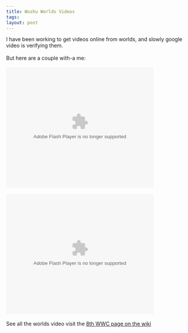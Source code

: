 ```yaml
---
title: Wushu Worlds Videos
tags: 
layout: post
---
```

I have been working to get videos online from worlds, and slowly google video is verifying them.  <br /><br />But here are a couple with-a me:<br /><br /><object style="width:400px; height:326px;" id="VideoPlayback" align="middle" type="application/x-shockwave-flash" data="http://video.google.com/googleplayer.swf?videoUrl=http%3A%2F%2Fvp.video.google.com%2Fvideodownload%3Fversion%3D0%26secureurl%3DigAAAIePmr40RCfAmYDukLRoM-MuUA_L5B2qkdF05Z8E29SgfpJHt5FnGgqSlEC07ovPb3yj_2KtdSYEVisPIwnM8sEE1_YPgfwtV00-iyRVsUeZzSGfkZGyRBux7d-HWO8jBjCCMEtcOWdakVD-_M2zGWtnq7_5XijHB1tuWtfc2wKw45gtUictWeDtHEYfJk1D_A%26sigh%3DQSZZCxioumPMQQFnAdcRARoChtI%26begin%3D0%26len%3D68901&thumbnailUrl=http%3A%2F%2Fvideo.google.com%2FThumbnailServer%3Fcontentid%3Da6a99520c435f1de%26second%3D5%26itag%3Dw320%26urlcreated%3D1137596183%26sigh%3D9lSi94j_94WHjHiiqpHwrPGlxds&playerId=-471808973016006054&playerMode=embedded"> <param name="allowScriptAccess" value="sameDomain" /> <param name="movie" value="http://video.google.com/googleplayer.swf?videoUrl=http%3A%2F%2Fvp.video.google.com%2Fvideodownload%3Fversion%3D0%26secureurl%3DigAAAIePmr40RCfAmYDukLRoM-MuUA_L5B2qkdF05Z8E29SgfpJHt5FnGgqSlEC07ovPb3yj_2KtdSYEVisPIwnM8sEE1_YPgfwtV00-iyRVsUeZzSGfkZGyRBux7d-HWO8jBjCCMEtcOWdakVD-_M2zGWtnq7_5XijHB1tuWtfc2wKw45gtUictWeDtHEYfJk1D_A%26sigh%3DQSZZCxioumPMQQFnAdcRARoChtI%26begin%3D0%26len%3D68901&thumbnailUrl=http%3A%2F%2Fvideo.google.com%2FThumbnailServer%3Fcontentid%3Da6a99520c435f1de%26second%3D5%26itag%3Dw320%26urlcreated%3D1137596183%26sigh%3D9lSi94j_94WHjHiiqpHwrPGlxds&playerId=-471808973016006054&playerMode=embedded"/> <param name="quality" value="best" /> <param name="bgcolor" value="#ffffff" /> <param name="scale" value="noScale" /> <param name="wmode" value="window" /> <param name="salign" value="TL" /> </object><br /><br /><object style="width:400px; height:326px;" id="VideoPlayback" align="middle" type="application/x-shockwave-flash" data="http://video.google.com/googleplayer.swf?videoUrl=http%3A%2F%2Fvp.video.google.com%2Fvideodownload%3Fversion%3D0%26secureurl%3DigAAAPhoIU8HwiF3Nn9c6uCCckpwJ35geppDBeAX6C8UjYsVyL6zJc0cfb3e-9EpAIvBDPrR_rnIJPLFtOBvbyW_sWubZnU1rMIgnO74WPqrOxvSHhhBrO6KkuAGZpSr4g3SSXM2lKOBXUKMgLeG4VlgxEwGsTzOLojLE5BmDulNyq4Xj9BHWH6Me_t4MTAU22yujg%26sigh%3DGahVQnetCEuUWVDH2Q_sKZ3xgWo%26begin%3D0%26len%3D95728&thumbnailUrl=http%3A%2F%2Fvideo.google.com%2FThumbnailServer%3Fcontentid%3D96a6313794933cfc%26second%3D5%26itag%3Dw320%26urlcreated%3D1137597393%26sigh%3D5aDGZb71USRdTWLllsymUym6m7Q&playerId=6850114494462345479&playerMode=embedded"> <param name="allowScriptAccess" value="sameDomain" /> <param name="movie" value="http://video.google.com/googleplayer.swf?videoUrl=http%3A%2F%2Fvp.video.google.com%2Fvideodownload%3Fversion%3D0%26secureurl%3DigAAAPhoIU8HwiF3Nn9c6uCCckpwJ35geppDBeAX6C8UjYsVyL6zJc0cfb3e-9EpAIvBDPrR_rnIJPLFtOBvbyW_sWubZnU1rMIgnO74WPqrOxvSHhhBrO6KkuAGZpSr4g3SSXM2lKOBXUKMgLeG4VlgxEwGsTzOLojLE5BmDulNyq4Xj9BHWH6Me_t4MTAU22yujg%26sigh%3DGahVQnetCEuUWVDH2Q_sKZ3xgWo%26begin%3D0%26len%3D95728&thumbnailUrl=http%3A%2F%2Fvideo.google.com%2FThumbnailServer%3Fcontentid%3D96a6313794933cfc%26second%3D5%26itag%3Dw320%26urlcreated%3D1137597393%26sigh%3D5aDGZb71USRdTWLllsymUym6m7Q&playerId=6850114494462345479&playerMode=embedded"/> <param name="quality" value="best" /> <param name="bgcolor" value="#ffffff" /> <param name="scale" value="noScale" /> <param name="wmode" value="window" /> <param name="salign" value="TL" /> </object><br /><br />See all the worlds video visit the <a href="http://www.wushuwiki.org/8WWC">8th WWC page on the wiki</a>
